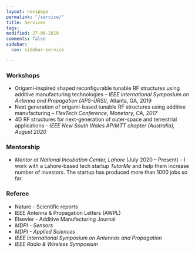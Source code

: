 ```yaml
---
layout: novipage
permalink: "/service/"
title: Services
tags: 
modified: 27-06-2019
comments: false
sidebar:
  nav: sidebar-service

---
```

### Workshops

* Origami-inspired shaped reconfigurable tunable RF structures using additive manufacturing technologies – _IEEE International Symposium on Antenna and Propagation (APS-URSI)_, Atlanta, GA, 2019
* Next generation of origami-based tunable RF structures using additive manufacturing – _FlexTech Conference, Monetary, CA, 2017_
* 4D RF structures for next-generation of outer-space and terrestrial applications – _IEEE New South Wales AP/MTT chapter (Australia), August 2020_

### Mentorship

* _Mentor at National Incubation Center, Lahore_ (July 2020 – Present) – I work with a Lahore-based tech startup _TutorMe_ and help them increase number of investors. The startup has produced more than 1000 jobs so far.

### Referee

* Nature - Scientific reports
* IEEE Antenna & Propagation Letters (AWPL)
* Elsevier - Additive Manufacturing Journal 
* _MDPI - Sensors_
* _MDPI - Applied Sciences_
* _IEEE International Symposium on Antennas and Propagation_
* _IEEE Radio & Wireless Symposium_